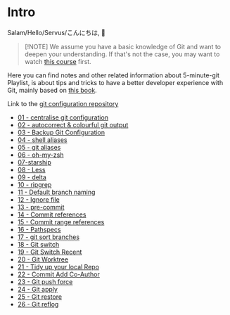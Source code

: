 # Intro

Salam/Hello/Servus/こんにちは, :wave:

>  [!NOTE] 
> We assume you have a basic knowledge of Git and want to deepen your understanding. If that's not the case, you may want to watch [this course](https://faradars.org/courses/fvgit9609-git-github-gitlab) first.

Here you can find notes and other related information about 5-minute-git Playlist, is about tips and tricks to have a better developer experience with Git, mainly based on [this book](https://adamj.eu/books/#boost-your-git-dx).

Link to the [git configuration repository](https://github.com/GreatBahram/dotfiles2)

- [01 - centralise git configuration](./notes/01-centralise-git-configuration.md)
- [02 - autocorrect & colourful git output](./notes/02-autofix-colourful-output.md)
- [03 - Backup Git Configuration](./notes/03-backup-configuration.md)
- [04 - shell aliases](./notes/04-shell-aliases.md)
- [05 - git aliases](./notes/05-git-aliases.md)
- [06 - oh-my-zsh](./notes/06-oh-my-zsh.md)
- [07-starship](./notes/07-starship.md)
- [08 - Less](./notes/08-less.md)
- [09 - delta](./notes/09-delta.md)
- [10 - ripgrep](./notes/10-ripgrep.md)
- [11 - Default branch naming](./notes/11-default-branch-naming.md)
- [12 - Ignore file](./notes/12-ignore-file.md)
- [13 - pre-commit](./notes/13-pre-commit.md)
- [14 - Commit references](./notes/14-commit-references.md)
- [15 - Commit range references](./notes/15-commit-range-references.md)
- [16 - Pathspecs](./notes/16-pathspecs.md)
- [17 - git sort branches](./notes/17-branch-sort.md)
- [18 - Git switch](./notes/18-git-switch.md)
- [19 - Git Switch Recent](./notes/19-switch-recent.md)
- [20 - Git Worktree](./notes/20-worktree.md)
- [21 - Tidy up your local Repo](./notes/21-tidy-up-your-local-repo.md)
- [22 - Commit Add Co-Author](./notes/22-commit-add-coauthor.md)
- [23 - Git push force](./notes/23-git-push-force.md)
- [24 - Git apply](./notes/24-git-apply.md)
- [25 - Git restore](./notes/25-git-restore.md)
- [26 - Git reflog](./notes/25-git-reflog.md)
